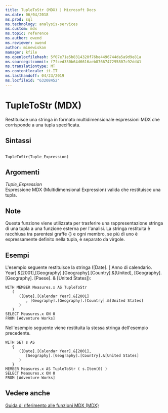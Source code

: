 ```yaml
---
title: TupleToStr (MDX) | Microsoft Docs
ms.date: 06/04/2018
ms.prod: sql
ms.technology: analysis-services
ms.custom: mdx
ms.topic: reference
ms.author: owend
ms.reviewer: owend
author: minewiskan
manager: kfile
ms.openlocfilehash: 5f07e71e5b8314320f76be4496744da5a9d9e81a
ms.sourcegitcommit: f7fced330b64d6616aeb8766747295807c92dd41
ms.translationtype: MT
ms.contentlocale: it-IT
ms.lasthandoff: 04/23/2019
ms.locfileid: "63208452"
---
```

# <a name="tupletostr-mdx"></a>TupleToStr (MDX)


  Restituisce una stringa in formato multidimensionale espressioni MDX che corrisponde a una tupla specificata.  
  
## <a name="syntax"></a>Sintassi  
  
```  
  
TupleToStr(Tuple_Expression)   
```  
  
## <a name="arguments"></a>Argomenti  
 *Tuple_Expression*  
 Espressione MDX (Multidimensional Expression) valida che restituisce una tupla.  
  
## <a name="remarks"></a>Note  
 Questa funzione viene utilizzata per trasferire una rappresentazione stringa di una tupla a una funzione esterna per l'analisi. La stringa restituita è racchiusa tra parentesi graffe {} e ogni membro, se più di uno è espressamente definito nella tupla, è separato da virgole.  
  
## <a name="examples"></a>Esempi  
 L'esempio seguente restituisce la stringa ([Date]. [ Anno di calendario. Year].&[2001],[Geography].[Geography].[Country].&[United], [Geography]. [Geography]. [Paese]. & [United States]):  
  
```  
WITH MEMBER Measures.x AS TupleToStr   
   (   
      ([Date].[Calendar Year].&[2001]  
         , [Geography].[Geography].[Country].&[United States]  
      )  
   )     
SELECT Measures.x ON 0  
FROM [Adventure Works]  
```  
  
 Nell'esempio seguente viene restituita la stessa stringa dell'esempio precedente.  
  
```  
WITH SET s AS   
   {  
      ([Date].[Calendar Year].&[2001],  
         [Geography].[Geography].[Country].&[United States]  
      )   
   }  
MEMBER Measures.x AS TupleToStr ( s.Item(0) )  
SELECT Measures.x ON 0  
FROM [Adventure Works]  
```  
  
## <a name="see-also"></a>Vedere anche  
 [Guida di riferimento alle funzioni MDX &#40;MDX&#41;](../mdx/mdx-function-reference-mdx.md)  
  
  
